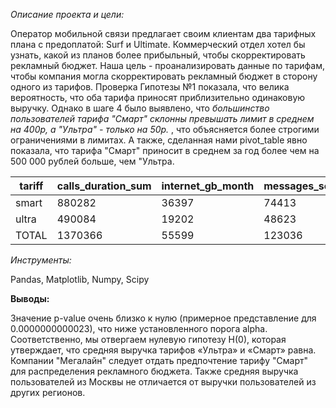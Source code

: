 *Описание проекта и цели:*

Оператор мобильной связи предлагает своим клиентам два тарифных плана с предоплатой: Surf и Ultimate. Коммерческий отдел хотел бы узнать, какой из планов более прибыльный, чтобы скорректировать рекламный бюджет.  Наша цель - проанализировать данные по тарифам, чтобы компания могла скорректировать рекламный бюджет в сторону одного из тарифов. Проверка Гипотезы №1 показала, что велика вероятность, что оба тарифа приносят приблизительно одинаковую выручку. Однако в шаге 4 было выявлено, что *большинство пользователей тарифа "Смарт" склонны превышать лимит в среднем на 400р, а "Ультра" - только на 50р.* , что объясняется более строгими ограничениями в лимитах. А также, сделанная нами pivot_table явно показала, что тарифа "Смарт" приносит в среднем за год более чем на 500 000 рублей больше, чем "Ультра.

|tariff|calls_duration_sum|internet_gb_month|messages_sent_month|revenue_sum|
|---|---|---|---|---|
|smart|880282|36397|74413|2558350|
ultra|490084|19202|48623|2039100|
TOTAL|1370366|55599|123036|4597450|

*Инструменты:*

Pandas, Matplotlib, Numpy, Scipy

**Выводы:**

Значение p-value очень близко к нулю (примерное представление для 0.0000000000023), что ниже установленного порога alpha. Соответственно, мы отвергаем нулевую гипотезу H(0), которая утверждает, что средняя выручка тарифов «Ультра» и «Смарт» равна.  Компании "Мегалайн" следует отдать предпочтение тарифу "Смарт" для распределения рекламного бюджета. Также средняя выручка пользователей из Москвы не отличается от выручки пользователей из других регионов.
